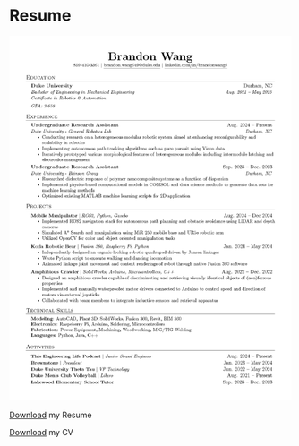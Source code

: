 # Resume

![PDF Preview](files/Brandon_s_Resume.png)

[Download](files/Brandon_s_Resume.pdf) my Resume

[Download](assets/Brandon_s_Curriculum_Vitae.pdf) my CV
